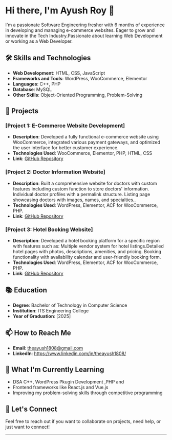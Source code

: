 # Hi there, I'm Ayush Roy 👋

I'm a passionate Software Engineering fresher with 6 months of experience in developing and managing e-commerce websites. Eager to grow and innovate in the Tech Industry.Passionate about learning Web Development or working as a Web Developer.

## 🛠️ Skills and Technologies
- **Web Development**: HTML, CSS, JavaScript
- **Frameworks and Tools**: WordPress, WooCommerce, Elementor
- **Languages**: C++, PHP
- **Database**: MySQL
- **Other Skills**: Object-Oriented Programming, Problem-Solving


## 🌟 Projects
### [Project 1: E-Commerce Website Development]
- **Description**: Developed a fully functional e-commerce website using WooCommerce, integrated various payment gateways, and optimized the user interface for better customer experience.
- **Technologies Used**: WooCommerce, Elementor, PHP, HTML, CSS 
- **Link**: [GitHub Repository](#)

### [Project 2: Doctor Information Website]
- **Description**: Built a comprehensive website for doctors with custom features including custom function to store doctors' information.
Individual doctor profiles with a permalink structure. Listing page showcasing doctors with images, names, and specialties..
- **Technologies Used**: WordPress, Elementor, ACF for WooCommerce, PHP.
- **Link**: [GitHub Repository](#)

### [Project 3: Hotel Booking Website]
- **Description**: Developed a hotel booking platform for a specific region with features such as:
Multiple vendor system for hotel listings.Detailed hotel pages with photos, descriptions, amenities, and pricing. Booking functionality with availability calendar and user-friendly booking form.
- **Technologies Used**: WordPress, Elementor, ACF for WooCommerce, PHP.
- **Link**: [GitHub Repository](#)

## 📚 Education
- **Degree**: Bachelor of Technology in Computer Science
- **Institution**: ITS Engineering College
- **Year of Graduation**: [2025]

## 📫 How to Reach Me
- **Email**: theayush1808@gmail.com
- **LinkedIn**: https://www.linkedin.com/in/theayush1808/

## 🌱 What I'm Currently Learning
- DSA C++, WordPress Pkugin Development ,PHP and 
- Frontend frameworks like React.js and Vue.js
- Improving my problem-solving skills through competitive programming

## 💬 Let's Connect
Feel free to reach out if you want to collaborate on projects, need help, or just want to connect!

---
